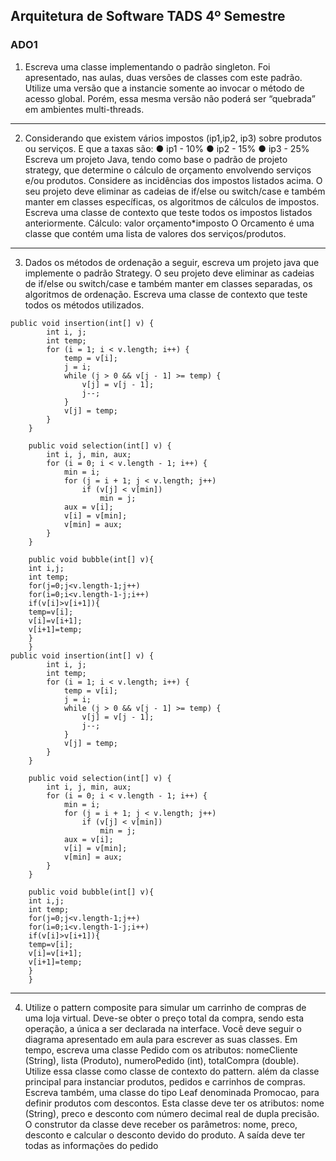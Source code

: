 ## Arquitetura de Software TADS 4º Semestre

### ADO1
1) Escreva uma classe implementando o padrão singleton. Foi
apresentado, nas aulas, duas versões de classes com este
padrão. Utilize uma versão que a instancie somente ao invocar o
método de acesso global. Porém, essa mesma versão não poderá
ser “quebrada” em ambientes multi-threads.
---
2) Considerando que existem vários impostos (ip1,ip2, ip3) sobre
produtos ou serviços. E que a taxas são:
● ip1 - 10%
● ip2 - 15%
● ip3 - 25%
Escreva um projeto Java, tendo como base o padrão de projeto
strategy, que determine o cálculo de orçamento envolvendo
serviços e/ou produtos. Considere as incidências dos impostos
listados acima. O seu projeto deve eliminar as cadeias de if/else
ou switch/case e também manter em classes específicas, os
algoritmos de cálculos de impostos. Escreva uma classe de
contexto que teste todos os impostos listados anteriormente.
Cálculo: valor orçamento*imposto
O Orcamento é uma classe que contém uma lista de valores dos
serviços/produtos.
---
3) Dados os métodos de ordenação a seguir, escreva um projeto java
que implemente o padrão Strategy. O seu projeto deve eliminar as
cadeias de if/else ou switch/case e também manter em classes
separadas, os algoritmos de ordenação. Escreva uma classe de
contexto que teste todos os métodos utilizados.

```
public void insertion(int[] v) {
        int i, j;
        int temp;
        for (i = 1; i < v.length; i++) {
            temp = v[i];
            j = i;
            while (j > 0 && v[j - 1] >= temp) {
                v[j] = v[j - 1];
                j--;
            }
            v[j] = temp;
        }
    }

    public void selection(int[] v) {
        int i, j, min, aux;
        for (i = 0; i < v.length - 1; i++) {
            min = i;
            for (j = i + 1; j < v.length; j++)
                if (v[j] < v[min])
                    min = j;
            aux = v[i];
            v[i] = v[min];
            v[min] = aux;
        }
    }

    public void bubble(int[] v){
    int i,j;
    int temp;
    for(j=0;j<v.length-1;j++)
    for(i=0;i<v.length-1-j;i++)
    if(v[i]>v[i+1]){
    temp=v[i];
    v[i]=v[i+1];
    v[i+1]=temp;
    }
    }
public void insertion(int[] v) {
        int i, j;
        int temp;
        for (i = 1; i < v.length; i++) {
            temp = v[i];
            j = i;
            while (j > 0 && v[j - 1] >= temp) {
                v[j] = v[j - 1];
                j--;
            }
            v[j] = temp;
        }
    }

    public void selection(int[] v) {
        int i, j, min, aux;
        for (i = 0; i < v.length - 1; i++) {
            min = i;
            for (j = i + 1; j < v.length; j++)
                if (v[j] < v[min])
                    min = j;
            aux = v[i];
            v[i] = v[min];
            v[min] = aux;
        }
    }

    public void bubble(int[] v){
    int i,j;
    int temp;
    for(j=0;j<v.length-1;j++)
    for(i=0;i<v.length-1-j;i++)
    if(v[i]>v[i+1]){
    temp=v[i];
    v[i]=v[i+1];
    v[i+1]=temp;
    }
    }
```
---
4) Utilize o pattern composite para simular um carrinho de compras
de uma loja virtual. Deve-se obter o preço total da compra, sendo
esta operação, a única a ser declarada na interface.
Você deve seguir o diagrama apresentado em aula para escrever
as suas classes. Em tempo, escreva uma classe Pedido com os
atributos: nomeCliente (String), lista (Produto), numeroPedido (int),
totalCompra (double). Utilize essa classe como classe de contexto
do pattern. além da classe principal para instanciar produtos,
pedidos e carrinhos de compras. Escreva também, uma classe do
tipo Leaf denominada Promocao, para definir produtos com
descontos. Esta classe deve ter os atributos: nome (String), preco
e desconto com número decimal real de dupla precisão. O
construtor da classe deve receber os parâmetros: nome, preco,
desconto e calcular o desconto devido do produto. A saída deve
ter todas as informações do pedido
